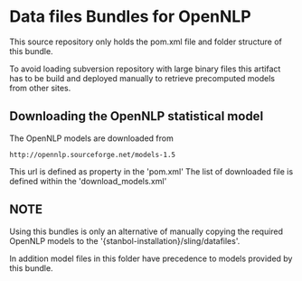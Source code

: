 # Data files Bundles for OpenNLP

This source repository only holds the pom.xml file and folder structure of this bundle.

To avoid loading subversion repository with large binary files this artifact has to be build and deployed manually to retrieve precomputed models from other sites.


## Downloading the OpenNLP statistical model 

The OpenNLP models are downloaded from 

    http://opennlp.sourceforge.net/models-1.5

This url is defined as property in the 'pom.xml'
The list of downloaded file is defined within the 'download_models.xml'

## NOTE

Using this bundles is only an alternative of manually copying the required OpenNLP models to the '{stanbol-installation}/sling/datafiles'.

In addition model files in this folder have precedence to models provided by this bundle.

